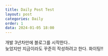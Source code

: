 ```yaml
---
title: Daily Post Test
layout: post
categories: Daily
order: 1
data: 2024-01-05 18:00
---
```


개발 3년차만에 블로그를 시작한다..<br >
늦었지만 지금이라도 꾸준히 작성하려고 한다.
화이팅!!